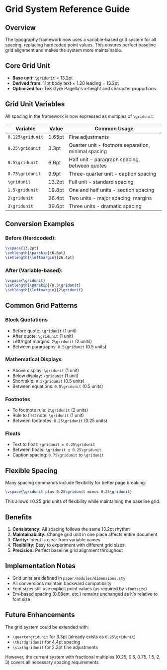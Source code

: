 # Grid System Reference Guide

## Overview

The typography framework now uses a variable-based grid system for all spacing, replacing hardcoded point values. This ensures perfect baseline grid alignment and makes the system more maintainable.

## Core Grid Unit

- **Base unit:** `\gridunit` = 13.2pt
- **Derived from:** 11pt body text × 1.20 leading = 13.2pt
- **Optimized for:** TeX Gyre Pagella's x-height and character proportions

## Grid Unit Variables

All spacing in the framework is now expressed as multiples of `\gridunit`:

| Variable | Value | Common Usage |
|----------|-------|--------------|
| `0.125\gridunit` | 1.65pt | Fine adjustments |
| `0.25\gridunit` | 3.3pt | Quarter unit - footnote separation, minimal spacing |
| `0.5\gridunit` | 6.6pt | Half unit - paragraph spacing, between quotes |
| `0.75\gridunit` | 9.9pt | Three-quarter unit - caption spacing |
| `\gridunit` | 13.2pt | Full unit - standard spacing |
| `1.5\gridunit` | 19.8pt | One and half units - section spacing |
| `2\gridunit` | 26.4pt | Two units - major spacing, margins |
| `3\gridunit` | 39.6pt | Three units - dramatic spacing |

## Conversion Examples

### Before (Hardcoded):
```latex
\vspace{13.2pt}
\setlength{\parskip}{6.6pt}
\setlength{\leftmargin}{26.4pt}
```

### After (Variable-based):
```latex
\vspace{\gridunit}
\setlength{\parskip}{0.5\gridunit}
\setlength{\leftmargin}{2\gridunit}
```

## Common Grid Patterns

### Block Quotations
- Before quote: `\gridunit` (1 unit)
- After quote: `\gridunit` (1 unit)
- Left/right margins: `2\gridunit` (2 units)
- Between paragraphs: `0.5\gridunit` (0.5 units)

### Mathematical Displays
- Above display: `\gridunit` (1 unit)
- Below display: `\gridunit` (1 unit)
- Short skip: `0.5\gridunit` (0.5 units)
- Between equations: `0.5\gridunit` (0.5 units)

### Footnotes
- To footnote rule: `2\gridunit` (2 units)
- Rule to first note: `\gridunit` (1 unit)
- Between footnotes: `0.25\gridunit` (0.25 units)

### Floats
- Text to float: `\gridunit ± 0.25\gridunit`
- Between floats: `\gridunit ± 0.25\gridunit`
- Caption spacing: `0.75\gridunit` to `\gridunit`

## Flexible Spacing

Many spacing commands include flexibility for better page breaking:

```latex
\vspace{\gridunit plus 0.25\gridunit minus 0.25\gridunit}
```

This allows ±0.25 grid units of flexibility while maintaining the baseline grid.

## Benefits

1. **Consistency:** All spacing follows the same 13.2pt rhythm
2. **Maintainability:** Change grid unit in one place affects entire document
3. **Clarity:** Intent is clear from variable names
4. **Flexibility:** Easy to experiment with different grid sizes
5. **Precision:** Perfect baseline grid alignment throughout

## Implementation Notes

- Grid units are defined in `paper/modules/dimensions.sty`
- All conversions maintain backward compatibility
- Font sizes still use explicit point values (as required by `\fontsize`)
- Em-based spacing (0.08em, etc.) remains unchanged as it's relative to font size

## Future Enhancements

The grid system could be extended with:
- `\quartergridunit` for 3.3pt (already exists as `0.25\gridunit`)
- `\thirdgridunit` for 4.4pt spacing
- `\sixthgridunit` for 2.2pt fine adjustments

However, the current system with fractional multiples (0.25, 0.5, 0.75, 1.5, 2, 3) covers all necessary spacing requirements.